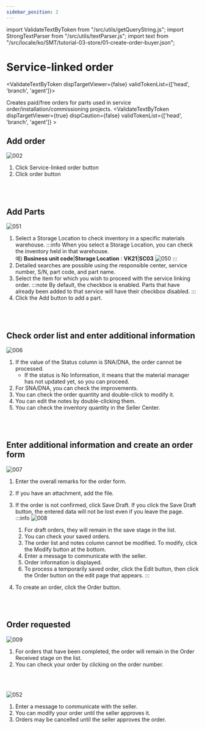 ```yaml
---
sidebar_position: 2
---
```


import ValidateTextByToken from "/src/utils/getQueryString.js";
import StrongTextParser from "/src/utils/textParser.js";
import text from "/src/locale/ko/SMT/tutorial-03-store/01-create-order-buyer.json";

# Service-linked order

<ValidateTextByToken dispTargetViewer={false} validTokenList={['head', 'branch', 'agent']}>

Creates paid/free orders for parts used in service order/installation/commissioning projects.
<ValidateTextByToken dispTargetViewer={true} dispCaution={false} validTokenList={['head', 'branch', 'agent']} ></ValidateTextByToken>

## Add order
![002](./img/002_2.png)

1. Click Service-linked order button
1. Click order button
<br/>
<br/>

## Add Parts
![051](./img/051.png)

1. Select a Storage Location to check inventory in a specific materials warehouse.
    :::info
        When you select a Storage Location, you can check the inventory held in that warehouse.
        <br/>예) **Business unit code**|**Storage Location** : **VK21**|**SC03**
        ![050](./img/050.png)
    :::
1. Detailed searches are possible using the responsible center, service number, S/N, part code, and part name.
1. Select the item for which you wish to proceed with the service linking order.
:::note
By default, the checkbox is enabled. Parts that have already been added to that service will have their checkbox disabled.
:::
1. Click the Add button to add a part.
<br/>
<br/>

## Check order list and enter additional information
![006](./img/006.png)
1. If the value of the Status column is SNA/DNA, the order cannot be processed.
    - If the status is No Information, it means that the material manager has not updated yet, so you can proceed.
1. For SNA/DNA, you can check the improvements.
1. You can check the order quantity and double-click to modify it.
1. You can edit the notes by double-clicking them.
1. You can check the inventory quantity in the Seller Center.
<br/>
<br/>

## Enter additional information and create an order form

![007](./img/007.png)
1. Enter the overall remarks for the order form.
1. If you have an attachment, add the file.
1. If the order is not confirmed, click Save Draft. If you click the Save Draft button, the entered data will not be lost even if you leave the page.
:::info
    ![008](./img/008.png)
    1. For draft orders, they will remain in the save stage in the list.
    1. You can check your saved orders.
    1. The order list and notes column cannot be modified. To modify, click the Modify button at the bottom.
    1. Enter a message to communicate with the seller.
    1. Order information is displayed.
    1. To process a temporarily saved order, click the Edit button, then click the Order button on the edit page that appears.
:::

4. To create an order, click the Order button.
<br/>
<br/>

## Order requested
![009](./img/009.png)
1. For orders that have been completed, the order will remain in the Order Received stage on the list.
1. You can check your order by clicking on the order number.
<br/>
<br/>

![052](./img/052.png)
1. Enter a message to communicate with the seller.
1. You can modify your order until the seller approves it.
1. Orders may be cancelled until the seller approves the order.
</ValidateTextByToken>
